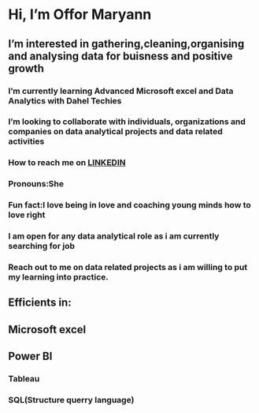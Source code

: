 # Hi, I’m Offor Maryann
## I’m interested in gathering,cleaning,organising and analysing data for buisness and positive growth
### I’m currently learning Advanced Microsoft excel and Data Analytics with Dahel Techies
### I’m looking to collaborate with individuals, organizations and companies on data analytical projects and data related activities
### How to reach me on [LINKEDIN](https://www.linkedin.com/in/maryann-offor-data-analyst)
### Pronouns:She
### Fun fact:I love being in love and coaching young minds how to love right
### I am open for any data analytical role as i am currently searching for job
### Reach out to me on data related projects as i am willing to put my learning into practice.

## Efficients in:

##  Microsoft excel
## Power BI
### Tableau
### SQL(Structure querry language)
